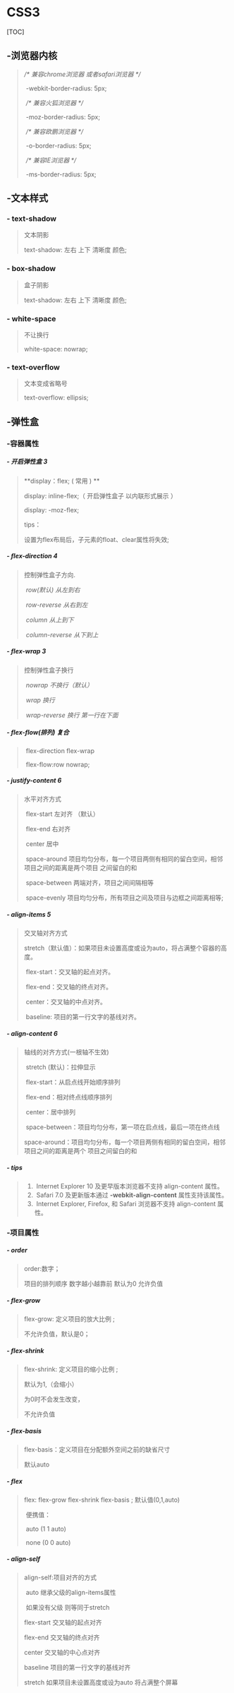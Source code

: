 # CSS3

[TOC]

## -浏览器内核

>  */\* 兼容chrome浏览器 或者safari浏览器 \*/*
>
> ​    -webkit-border-radius: 5px;
>
> ​    */\* 兼容火狐浏览器 \*/*
>
> ​    -moz-border-radius: 5px;
>
> ​    */\* 兼容欧鹏浏览器 \*/*
>
> ​    -o-border-radius: 5px;
>
> ​    */\* 兼容IE浏览器 \*/*
>
> ​    -ms-border-radius: 5px;

## -文本样式

### -	text-shadow

> 文本阴影
>
> text-shadow: 左右 上下 清晰度 颜色;

### -	box-shadow

> 盒子阴影
>
> text-shadow: 左右 上下 清晰度 颜色;

### -	white-space

> 不让换行
>
> white-space: nowrap;

### -	text-overflow

> 文本变成省略号
>
> text-overflow: ellipsis;

## -弹性盒

### -容器属性

##### -	开启弹性盒	3

> **display：flex; ( 常用 )  **
>
> display: inline-flex;（ 开启弹性盒子 以内联形式展示 ）
>
> display: -moz-flex;
>
> 
>
> tips：
>
> 设置为flex布局后，子元素的float、clear属性将失效;

##### -	flex-direction	4

> 控制弹性盒子方向.
>
> ​                     *row(默认) 从左到右*
>
> ​                     *row-reverse 从右到左*
>
> ​                     *column 从上到下*
>
> ​                     *column-reverse 从下到上*

##### -	flex-wrap	3

> 控制弹性盒子换行
>
> ​                *nowrap 不换行（默认）*
>
> ​                *wrap 换行*
>
> ​                *wrap-reverse 换行 第一行在下面*

##### -	flex-flow(排列)	复合

> ​				flex-direction flex-wrap
>
> ​				flex-flow:row nowrap;

##### -	justify-content	6

> 水平对齐方式
>
> ​                flex-start 左对齐 （默认）
>
> ​                flex-end 右对齐
>
> ​                center 居中
>
> ​                space-around 项目均匀分布，每一个项目两侧有相同的留白空间，相邻项目之间的距离是两个项目				之间留白的和
>
> ​                space-between 两端对齐，项目之间间隔相等
>
> ​                space-evenly 项目均匀分布，所有项目之间及项目与边框之间距离相等;

##### -	align-items	5

> 交叉轴对齐方式
>
> ​                stretch（默认值）：如果项目未设置高度或设为auto，将占满整个容器的高度。
>
> ​                flex-start：交叉轴的起点对齐。
>
> ​                flex-end：交叉轴的终点对齐。
>
> ​                center：交叉轴的中点对齐。
>
> ​                baseline: 项目的第一行文字的基线对齐。

##### -	align-content	6

> 轴线的对齐方式(一根轴不生效)
>
> ​                    stretch (默认)：拉伸显示
>
> ​                    flex-start：从启点线开始顺序排列
>
> ​                    flex-end：相对终点线顺序排列
>
> ​                    center：居中排列
>
> ​                    space-between：项目均匀分布，第一项在启点线，最后一项在终点线
>
> ​                    space-around：项目均匀分布，每一个项目两侧有相同的留白空间，相邻项目之间的距离是两个					项目之间留白的和

##### -	tips

> 1. ​	Internet Explorer 10 及更早版本浏览器不支持 align-content 属性。
> 2. ​    Safari 7.0 及更新版本通过 **-webkit-align-content** 属性支持该属性。
> 3. ​    Internet Explorer, Firefox, 和 Safari 浏览器不支持 align-content 属性。

### -项目属性

##### -	order

> order:数字；
>
>  项目的排列顺序 数字越小越靠前 默认为0 允许负值

##### -	flex-grow

> flex-grow: 定义项目的放大比例 ;
>
> 不允许负值，默认是0；

##### -	flex-shrink

> flex-shrink: 定义项目的缩小比例 ;
>
> 默认为1,（会缩小）
>
> 为0时不会发生改变，
>
> 不允许负值

##### -	flex-basis

> flex-basis：定义项目在分配额外空间之前的缺省尺寸 
>
> 默认auto

##### -	flex

> flex: flex-grow flex-shrink flex-basis ;    默认值(0,1,auto)
>
> ​                便携值：
>
> ​				auto (1 1 auto) 
>
> ​				none (0 0 auto)

##### -	align-self

> align-self:项目对齐的方式 
>
> ​	auto 继承父级的align-items属性 
>
> ​	如果没有父级 则等同于stretch 
>
> flex-start 交叉轴的起点对齐 
>
> flex-end 交叉轴的终点对齐 
>
> center 交叉轴的中心点对齐 
>
> baseline 项目的第一行文字的基线对齐 
>
> stretch 如果项目未设置高度或设为auto 将占满整个屏幕